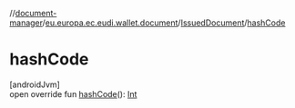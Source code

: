//[document-manager](../../../index.md)/[eu.europa.ec.eudi.wallet.document](../index.md)/[IssuedDocument](index.md)/[hashCode](hash-code.md)

# hashCode

[androidJvm]\
open override fun [hashCode](hash-code.md)(): [Int](https://kotlinlang.org/api/latest/jvm/stdlib/kotlin-stdlib/kotlin/-int/index.html)
